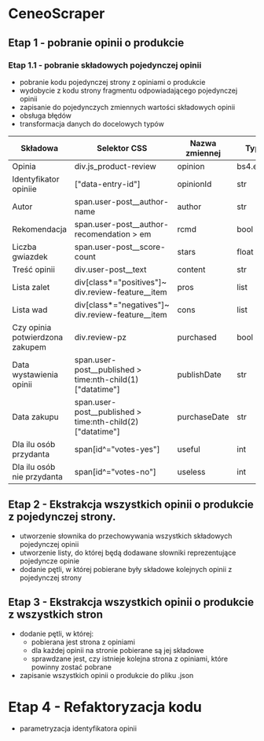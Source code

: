 # CeneoScraper
## Etap 1 - pobranie opinii o produkcie
### Etap 1.1 - pobranie składowych pojedynczej opinii
- pobranie kodu pojedynczej strony z opiniami o produkcie
- wydobycie z kodu strony fragmentu odpowiadającego pojedynczej opinii
- zapisanie do pojedynczych zmiennych wartości składowych opinii
- obsługa błędów
- transformacja danych do docelowych typów

|Składowa|Selektor CSS|Nazwa zmiennej|Typ danych|
|---------------|------------|--------------|----------|
|Opinia|div.js_product-review|opinion|bs4.element.Tag|
|Identyfikator opiniie|["data-entry-id"]|opinionId|str|
|Autor|span.user-post__author-name|author|str|
|Rekomendacja|span.user-post__author-recomendation > em|rcmd|bool|
|Liczba gwiazdek|span.user-post__score-count|stars|float|
|Treść opinii|div.user-post__text|content|str|
|Lista zalet|div[class*="positives"]~ div.review-feature__item|pros|list|
|Lista wad|div[class*="negatives"]~ div.review-feature__item|cons|list|
|Czy opinia potwierdzona zakupem|div.review-pz|purchased|bool|
|Data wystawienia opinii|span.user-post__published > time:nth-child(1)["datatime"]|publishDate|str|
|Data zakupu|span.user-post__published > time:nth-child(2)["datatime"]|purchaseDate|str|
|Dla ilu osób przydanta|span[id^="votes-yes"]|useful|int|
|Dla ilu osób nie przydanta|span[id^="votes-no"]|useless|int|

## Etap 2 - Ekstrakcja wszystkich opinii o produkcie z pojedynczej strony.
- utworzenie słownika do przechowywania wszystkich składowych pojedynczej opinii
- utworzenie listy, do której będą dodawane słowniki reprezentujące pojedyncze opinie
- dodanie pętli, w której pobierane były składowe kolejnych opinii z pojedynczej strony

## Etap 3 - Ekstrakcja wszystkich opinii o produkcie z wszystkich stron
- dodanie pętli, w której:
    * pobierana jest strona z opiniami
    * dla każdej opinii na stronie pobierane są jej składowe
    * sprawdzane jest, czy istnieje kolejna strona z opiniami, które powinny zostać pobrane
- zapisanie wszystkich opinii o produkcie do pliku .json

# Etap 4 - Refaktoryzacja kodu
- parametryzacja identyfikatora opinii

